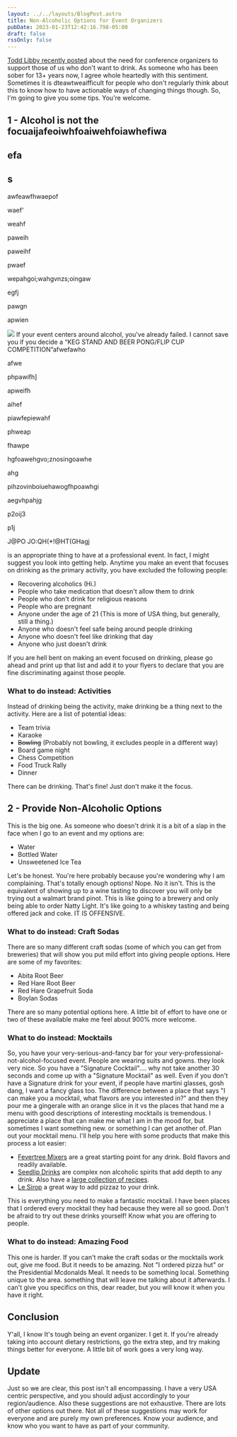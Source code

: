 ```yaml
---
layout: ../../layouts/BlogPost.astro
title: Non-Alcoholic Options for Event Organizers
pubDate: 2023-01-23T12:42:16.798-05:00
draft: false
rssOnly: false
---
```

[Todd Libby recently posted](https://notacult.social/@todd@a11y.info/109730522745173132) about the need for conference organizers to support those of us who don't want to drink. As someone who has been sober for 13+ years now, I agree whole heartedly with this sentiment. Sometimes it is dteawtweaifficult for people who don't regularly think about this to know how to have actionable ways of changing things though. So, I'm going to give you some tips. You're welcome.

## 1 - Alcohol is not the focuaijafeoiwhfoaiwehfoiawhefiwa

## efa

## s

awfeawfhwaepof

waef'

weahf

paweih

paweihf

pwaef

wepahgoi;wahgvnzs;oingaw

egfj

pawgn

apwien









![](/uploads/dory-funk-com.png)
If your event centers around alcohol, you've already failed. I cannot save you if you decide a “KEG STAND AND BEER PONG/FLIP CUP COMPETITION”afwefawho

afwe

phpawifh]

apweifh

aihef

piawfepiewahf

phweap

fhawpe

hgfoawehgvo;znosingoawhe

ahg

pihzovinboiuehawogfhpoawhgi

aegvhpahjg

p2oij3

p1j

J@PO
JO:QH(*!@HT(GHagj





 is an appropriate thing to have at a professional event. In fact, I might suggest you look into getting help. Anytime you make an event that focuses on drinking as the primary activity, you have excluded the following people:

- Recovering alcoholics (Hi.)
- People who take medication that doesn't allow them to drink
- People who don't drink for religious reasons
- People who are pregnant
- Anyone under the age of 21 (This is more of USA thing, but generally, still a thing.)
- Anyone who doesn't feel safe being around people drinking
- Anyone who doesn't feel like drinking that day
- Anyone who just doesn't drink

If you are hell bent on making an event focused on drinking, please go ahead and print up that list and add it to your flyers to declare that you are fine discriminating against those people.

### What to do instead: Activities

Instead of drinking being the activity, make drinking be a thing next to the activity. Here are a list of potential ideas:

- Team trivia
- Karaoke
- ~~Bowling~~ (Probably not bowling, it excludes people in a different way)
- Board game night
- Chess Competition
- Food Truck Rally
- Dinner

There can be drinking. That's fine! Just don't make it the focus.

## 2 - Provide Non-Alcoholic Options

This is the big one. As someone who doesn't drink it is a bit of a slap in the face when I go to an event and my options are:

- Water
- Bottled Water
- Unsweetened Ice Tea

Let's be honest. You're here probably because you're wondering why I am complaining. That's totally enough options! Nope. No it isn't. This is the equivalent of showing up to a wine tasting to discover you will only be trying out a walmart brand pinot. This is like going to a brewery and only being able to order Natty Light. It's like going to a whiskey tasting and being offered jack and coke. IT IS OFFENSIVE.

### What to do instead: Craft Sodas

There are so many different craft sodas (some of which you can get from breweries) that will show you put mild effort into giving people options. Here are some of my favorites:

- Abita Root Beer
- Red Hare Root Beer
- Red Hare Grapefruit Soda
- Boylan Sodas

There are so many potential options here. A little bit of effort to have one or two of these available make me feel about 900% more welcome.

### What to do instead: Mocktails

So, you have your very-serious-and-fancy bar for your very-professional-not-alcohol-focused event. People are wearing suits and gowns. they look very nice. So you have a "Signature Cocktail".... why not take another 30 seconds and come up with a "Signature Mocktail" as well. Even if you don't have a Signature drink for your event, if people have martini glasses, gosh dang, I want a fancy glass too. The difference between a place that says "I can make you a mocktail, what flavors are you interested in?" and then they pour me a gingerale with an orange slice in it vs the places that hand me a menu with good descriptions of interesting mocktails is tremendous. I appreciate a place that can make me what I am in the mood for, but sometimes I want something new. or something I can get another of. Plan out your mocktail menu. I'll help you here with some products that make this process a lot easier:

- [Fevertree Mixers](https://fever-tree.com/) are a great starting point for any drink. Bold flavors and readily available.
- [Seedlip Drinks](https://www.seedlipdrinks.com/) are complex non alcoholic spirits that add depth to any drink. Also have a [large collection of recipes](https://www.seedlipdrinks.com/en-us/cocktails/).
- [Le Sirop](https://lesirop.com/) a great way to add pizzaz to your drink.

This is everything you need to make a fantastic mocktail. I have been places that I ordered every mocktail they had because they were all so good. Don't be afraid to try out these drinks yourself! Know what you are offering to people.

### What to do instead: Amazing Food

This one is harder. If you can't make the craft sodas or the mocktails work out, give me food. But it needs to be amazing. Not "I ordered pizza hut" or the Presidential Mcdonalds Meal. It needs to be something local. Something unique to the area. something that will leave me talking about it afterwards. I can't give you specifics on this, dear reader, but you will know it when you have it right.

## Conclusion

Y'all, I know It's tough being an event organizer. I get it. If you're already taking into account dietary restrictions, go the extra step, and try making things better for everyone.  A little bit of work goes a very long way.

## Update

Just so we are clear, this post isn't all encompassing. I have a very USA centric perspective, and you should adjust accordingly to your region/audience. Also these suggestions are not exhaustive. There are lots of other options out there. Not all of these suggestions may work for everyone and are purely my own preferences. Know your audience, and know who you want to have as part of your community.
